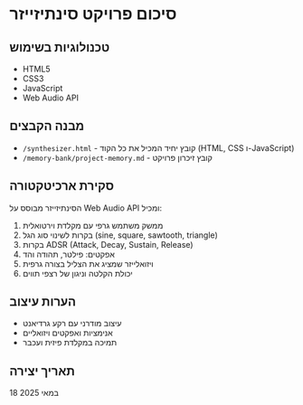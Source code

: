 # סיכום פרויקט סינתיזייזר

## טכנולוגיות בשימוש
- HTML5
- CSS3
- JavaScript
- Web Audio API

## מבנה הקבצים
- `/synthesizer.html` - קובץ יחיד המכיל את כל הקוד (HTML, CSS ו-JavaScript)
- `/memory-bank/project-memory.md` - קובץ זיכרון פרויקט

## סקירת ארכיטקטורה
הסינתיזייזר מבוסס על Web Audio API ומכיל:
1. ממשק משתמש גרפי עם מקלדת וירטואלית
2. בקרות לשינוי סוג הגל (sine, square, sawtooth, triangle)
3. בקרות ADSR (Attack, Decay, Sustain, Release)
4. אפקטים: פילטר, תהודה והד
5. ויזואלייזר שמציג את הצליל בצורה גרפית
6. יכולת הקלטה וניגון של רצפי תווים

## הערות עיצוב
- עיצוב מודרני עם רקע גרדיאנט
- אנימציות ואפקטים ויזואליים
- תמיכה במקלדת פיזית ועכבר

## תאריך יצירה
18 במאי 2025
